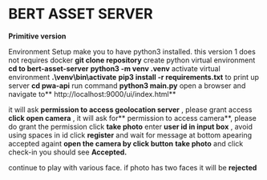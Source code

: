 # BERT ASSET SERVER 
**Primitive version**
 
Environment Setup
 make you to have python3 installed. this version 1 does not requires docker
 **git clone repository**
 create python virtual environment
 **cd to bert-asset-server**
 **python3 -m venv .venv**
 activate virtual environment
 **.\venv\bin\activate**
 **pip3 install -r requirements.txt**
 to print up server
 **cd pwa-api**
 run command
 **python3 main.py**
 open a browser and navigate to** http://localhost:9000/ui/index.html**

it will ask **permission to access geolocation server** , please grant access
 **click open camera** , it will ask for** permission to access camera**, please do grant the permission
 click **take photo**
 enter **user id in input box** , avoid using spaces in id
 click **register** and wait for message at bottom apearing accepted
 againt **open the camera by click button**
**take photo**
 and click check-in
 you should see **Accepted.**

 continue to play with various face. 
 if photo has two faces it will be **rejected**
 
 

